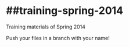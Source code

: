 ##training-spring-2014
====================

Training materials of Spring 2014

Push your files in a branch with your name!
